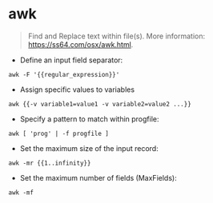 # awk

> Find and Replace text within file(s).
> More information: <https://ss64.com/osx/awk.html>.

- Define an input field separator:

`awk -F '{{regular_expression}}'`

- Assign specific values to variables

`awk {{-v variable1=value1 -v variable2=value2 ...}}`

- Specify a pattern to match within progfile:

`awk [ 'prog' | -f progfile ]`

- Set the maximum size of the input record:

`awk -mr {{1..infinity}}`

- Set the maximum number of fields (MaxFields):

`awk -mf`

